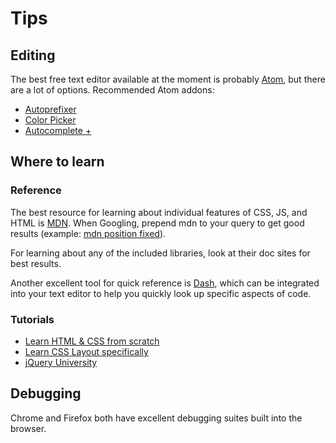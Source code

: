 # Tips

## Editing

The best free text editor available at the moment is probably [Atom](https://atom.io/), but there are a lot of options. Recommended Atom addons:

- [Autoprefixer](https://atom.io/packages/autoprefixer)
- [Color Picker](https://atom.io/packages/color-picker)
- [Autocomplete +](https://atom.io/packages/autocomplete-plus)

## Where to learn

### Reference

The best resource for learning about individual features of CSS, JS, and HTML is [MDN](https://developer.mozilla.org/en-US/). When Googling, prepend mdn to your query to get good results (example: [mdn position fixed](https://www.google.com/?q=mdn%20position%20fixed#q=mdn+position+fixed)).

For learning about any of the included libraries, look at their doc sites for best results.

Another excellent tool for quick reference is [Dash](http://kapeli.com/dash), which can be integrated into your text editor to help you quickly look up specific aspects of code.

### Tutorials

- [Learn HTML & CSS from scratch](http://learn.shayhowe.com/html-css/)
- [Learn CSS Layout specifically](http://learnlayout.com/)
- [jQuery University](http://learn.jquery.com/)

## Debugging

Chrome and Firefox both have excellent debugging suites built into the browser.
